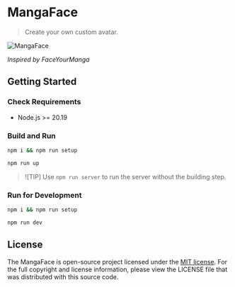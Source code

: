 # MangaFace

> Create your own custom avatar.

![MangaFace](docs/preview.jpg "Demo Preview")

_Inspired by FaceYourManga_

## Getting Started

### Check Requirements

- Node.js >= 20.19

### Build and Run

```sh
npm i && npm run setup
```

```sh
npm run up
```

> ![TIP]
> Use `npm run server` to run the server without the building step.

### Run for Development

```sh
npm i && npm run setup
```

```sh
npm run dev
```

## License
The MangaFace is open-source project licensed under the [MIT license](https://opensource.org/licenses/MIT). For the full copyright and license information, please view the LICENSE file that was distributed with this source code.
